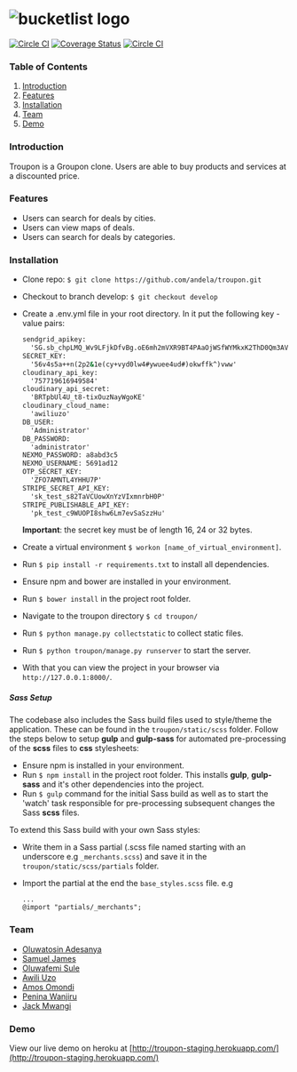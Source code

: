 # ![bucketlist logo](http://s27.postimg.org/x0kjz2v33/logo_horizontal_small.png)
[![Circle CI](https://circleci.com/gh/andela/troupon/tree/develop.svg?style=shield)](https://circleci.com/gh/andela/troupon/tree/develop) [![Coverage Status](https://coveralls.io/repos/andela/troupon/badge.svg?branch=develop&service=github)](https://coveralls.io/github/andela/troupon?branch=develop) [![Circle CI](https://img.shields.io/badge/license-MIT-blue.svg)](https://img.shields.io/badge/license-MIT-blue.svg)

### Table of Contents
1.  [Introduction](#introduction)
2.  [Features](#features)
3.  [Installation](#installation)
4.  [Team](#team)
5.  [Demo](#demo)

### <a name="introduction"></a>Introduction
Troupon is a Groupon clone. Users are able to buy products and services at a discounted price.

### <a name="features"></a>Features
- Users can search for deals by cities.
- Users can view maps of deals.
- Users can search for deals by categories.

### <a name="installation"></a>Installation
- Clone repo: `$ git clone https://github.com/andela/troupon.git`
- Checkout to branch develop: `$ git checkout develop`
- Create a .env.yml file in your root directory. In it put the following key - value pairs:
	```cmd
    sendgrid_apikey:
      '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'
    SECRET_KEY:
      '56v4s5a++n(2p2&1e(cy+vyd0lw4#ywuee4ud#)okwffk^)vww'
    cloudinary_api_key:
      '757719616949584'
    cloudinary_api_secret:
      'BRTpbUl4U_t8-tixOuzNayWgoKE'
    cloudinary_cloud_name:
      'awiliuzo'
    DB_USER:
      'Administrator'
    DB_PASSWORD:
      'administrator'
    NEXMO_PASSWORD: a8abd3c5
    NEXMO_USERNAME: 5691ad12
    OTP_SECRET_KEY:
      'ZFO7AMNTL4YHHU7P'
    STRIPE_SECRET_API_KEY:
      'sk_test_s82TaVCUowXnYzVIxmnrbH0P'
    STRIPE_PUBLISHABLE_API_KEY: 
      'pk_test_c9WUOPI8shw6Lm7evSaSzzHu'	
    ```
	**Important**: the secret key must be of length 16, 24 or 32 bytes.   

- Create a virtual environment `$ workon [name_of_virtual_environment]`.
- Run `$ pip install -r requirements.txt` to install all dependencies.
- Ensure npm and bower are installed in your environment.
- Run `$ bower install` in the project root folder.
- Navigate to the troupon directory `$ cd troupon/`
- Run `$ python manage.py collectstatic` to collect static files.
- Run `$ python troupon/manage.py runserver` to start the server. 
- With that you can view the project in your browser via `http://127.0.0.1:8000/`.

##### Sass Setup
The codebase also includes the Sass build files used to style/theme the application. These can be found in the `troupon/static/scss` folder. Follow the steps below to setup **gulp** and **gulp-sass** for automated pre-processing of the __scss__ files to __css__ stylesheets:   
+ Ensure npm is installed in your environment.
+ Run `$ npm install` in the project root folder. This installs **gulp**, **gulp-sass** and it's other dependencies into the project.
+ Run `$ gulp` command for the initial Sass build as well as to start the 'watch' task responsible for pre-processing subsequent changes the Sass __scss__ files.   


To extend this Sass build with your own Sass styles:   
+ Write them in a Sass partial (.scss file named starting with an underscore e.g `_merchants.scss`) and save it in the `troupon/static/scss/partials` folder.
+ Import the partial at the end the `base_styles.scss` file. e.g 
  
  ```
  ...
  @import "partials/_merchants";
  ```

### <a name="team"></a>Team
- [Oluwatosin Adesanya](https://github.com/andela-tadesanya)
- [Samuel James](https://github.com/andela-sjames)
- [Oluwafemi Sule](https://github.com/andela-osule)
- [Awili Uzo](https://github.com/andela-uawili)
- [Amos Omondi](https://github.com/andela-aomondi)
- [Penina Wanjiru](https://github.com/andela-pwanjiru)
- [Jack Mwangi](https://github.com/andela-jmwangi)

### <a name="demo"></a>Demo
View our live demo on heroku at [http://troupon-staging.herokuapp.com/](http://troupon-staging.herokuapp.com/)